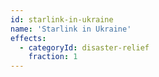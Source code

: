 ```yaml
---
id: starlink-in-ukraine
name: 'Starlink in Ukraine'
effects:
  - categoryId: disaster-relief
    fraction: 1
---
```

